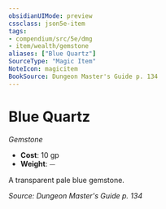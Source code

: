 ```yaml
---
obsidianUIMode: preview
cssclass: json5e-item
tags:
- compendium/src/5e/dmg
- item/wealth/gemstone
aliases: ["Blue Quartz"]
SourceType: "Magic Item"
NoteIcon: magicitem
BookSource: Dungeon Master's Guide p. 134
---
```

# Blue Quartz
*Gemstone*  

- **Cost**: 10 gp
- **Weight**: ⏤

A transparent pale blue gemstone.

*Source: Dungeon Master's Guide p. 134*